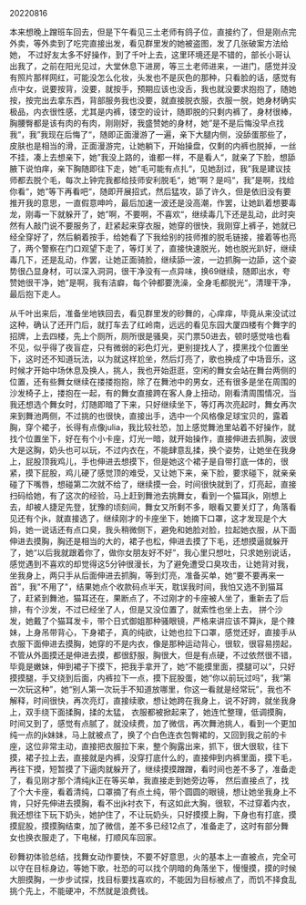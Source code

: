 20220816 

本来想晚上蹭班车回去，但是下午看见三土老师有鸽子位，直接约了，但是刚点完外卖，等外卖到了吃完直接出发，看见群里发的她被盗图，发了几张破案方法给她， 不过好友太多不好操作，到了千叶上去，这里环境还是不错的，部长小哥认出我了，之前在阳光见过，大堂休息下进房，等三土老师进来，一进门，感觉并没有照片那样网红，可能没怎么化妆，头发也不是灰色的那种，只看脸的话，感觉有点中女，说要按背，没要，就按手，预期应该也没舌，我也就没要求抱抱了，随她按，按完出去拿东西，背部服务我也没要，就直接脱衣服，衣服一脱，她身材确实极品，内衣很性感，尤其是内裤，镂空的设计，随即脱的只剩内裤了，身材很棒，胸腰臀都是该有肉的有肉，刚刚好，我盛赞她的身材，她”是不是后悔没早点找我“，我”我现在后悔了“，随即正面漫游了一遍，亲下大腿内侧，没舔蛋那些了，皮肤也是相当的滑，正面漫游完，让她躺下，开始操盘，仅剩的内裤也脱掉，一丝不挂，凑上去想亲下，她”我没上路的，谁都一样，不是看人“，就亲了下脸，想舔腋下说怕痒，亲下胸随即往下走，她”毛可能有点扎“，见她刮过，我”我是建议技师都去脱个毛，每次上钟完我都给技师安利脱毛“，她”啊？是吗“，我”是啊，找给你看“，她”等下再看吧“，随即开展招式，然后猛攻，舔了许久，但是依旧没有要推开我的意思，一直假意呻吟，最后加速一波还是没高潮，作罢，让她趴着想要毒龙，刚毒一下就躲开了，她”啊，不要啊，不喜欢“，继续毒几下还是乱动，此时突然有人敲门说不要服务了，赶紧起来穿衣服，她穿的很快，我刚穿上裤子，她就已经全穿好了，然后躺着按手，给她看了下我给别的技师推的脱毛链接，接着等也亮了，两个警察在门口观望下走了，等灯关了，直接快速脱光，她也脱光趴好，继续毒几下，还是乱动，作罢，让她正面骑脸，继续舔一波，一边抓胸一边舔，这个姿势很凸显身材，可以深入洞洞，很干净没有一点异味，换69继续，随即出水，夸赞她很干净，她”是啊，我有洁癖，每个钟都要洗澡，全身毛都脱光“，清理干净，最后抱下走人。



从千叶出来后，准备坐地铁回去，看见群里发的砂舞的，心痒痒，毕竟从来没试过这种，确认了还开门后，就打车去了红岭南，远远的看见东园大厦四楼有个舞字的招牌，上去四楼，先上个厕所，厕所很是骚臭，买门票50进去，顿时感觉啥也看不见，似乎得了夜盲症，只有微弱的彩色灯光，更别提找人了，摸黑找个位置坐下，这时还不知道玩法，以为就这样尬坐，然后灯亮了，歌也换成了中场音乐，这时候才开始中场休息及换人，挑人，我也开始逛逛，空闲的舞女会站在舞台两侧的位置，还有些舞女继续在搂搂抱抱，除了在舞池中的男女，还有很多是坐在周围的沙发椅子上，搂抱在一起，有的舞女直接跨在客人身上扭动，刚看清周围情况，当我还想选个舞女时，灯随即暗了下来，只好继续坐下，等灯再次亮起时，舞女再次来到舞池两侧，不过挑的也很快，直接出手，选中一个风格像足球宝贝的，露着胸，穿个裙子，长得有点像julia，我比较社恐，加上感觉舞池里站着不好操作，就找个位置坐下，好在有个小卡座，灯光一暗，就开始操作，直接伸进去抓胸，波很大是这胸，奶头也可以玩，不过内衣在，不能肆意乱揉，换个姿势，让她坐在我身上，屁股顶我鸡儿，手也伸进去想摸下，但是她这个裙子是自带打底一体的，很紧，摸下屁股，鸡儿硬了感觉顶的难受，又让她下来，亲下脸，要求碰下，就亲亲碰了下嘴唇，想碰第二次就不给了，继续摸一会，时间很快就到了，灯亮起，直接扫码给她，有了这次的经验，马上赶到舞池去挑舞女，看到一个猫耳jk，刚想上去，却被人捷足先登，犹豫的顷刻间，舞女又所剩不多，眼看又要关灯了，角落看见还有个jk，就直接选了，继续刚才的卡座坐下，她摘下口罩，这才发现是个大妈，她一说话还有点口臭，我头稍微侧下，避免和她脸对脸，拉起她衣服，从下面伸进去摸胸，胸还是相当的大的，裙子也松，伸进去摸了下毛，还想摸逼就躲开了，她“以后我就跟着你了，做你女朋友好不好”，我心里只想吐，只求她别说话，感觉遇到不喜欢的却觉得这5分钟很漫长，为了避免遭受口臭攻击，让她背对我，坐我身上，两只手从后面伸进去抓胸，等到灯亮，准备买单，她“要不要再来一首”，我"不用了"，结果她点个收款码点半天，耽误我时间，我怕又选不到猫耳了，赶紧到舞池，猫耳还在，果断点了，不过刚才的卡座被人坐了，重新去了后排，有个沙发，不过已经坐了人，但是又没位置了，就索性也坐上去， 拼个沙发，她戴了个猫耳发卡，带个日式御姐那种骚眼镜，严格来讲应该不算jk，是个辣妹，上身吊带背心，下身裙子，真的纯欲，让她也拉下口罩，感觉还好，直接手从衣服下面伸进去摸胸，她穿的不是内衣，像是那种运动背心，很软，很容易捞起，不管从外面摸还是伸进去摸，都很舒服，胸很大，但是有点硬，不过依然很不错，毕竟是嫩妹，伸到裙子下摸下，把我手拿开了，她“不能摸里面，摸腿可以”，只好摸摸腿，手又绕到后面，内裤拉下一点，摸下屁股蛋，她“你以前玩过吗”，我“第一次玩这种”，她“别人第一次玩手不知道放哪里，你这一看就是经常玩”，我也不解释，时间很快，再次亮灯，直接续歌，想让她跨在我身上，说不好跨，就坐我身上，双手绕下面揉胸，揉的太猛， 衣服都被掀起来了，她连忙整理，低调摸胸，时间又到了，感觉有点腻了，就没续费，加了微信，再次舞池挑人，看到一个更加纯一点的jk妹妹，马上就被点了，换了个白色连衣包臀裙的，又回到我之前的卡座，这位非常主动，直接把衣服拉下来，整个胸露出来，抓下，很大很软，往下摸，裙子拉上去，直接就是内裤，没穿打底什么的，直接伸到内裤里面，摸下毛，再往下摸，短暂摸了下逼肉就躲开了，继续摸摸蹭蹭，看时间也差不多了，准备走了，看见刚才那个清纯jk正在等买单，我直接走到她旁边等， 然后直接点了，找了个大卡座，看着清纯，口罩摘了有点土纯，带个圆圆的眼镜，想让她坐我身上不肯，只好先伸进去摸胸，看不出jk衬衣下，有这如此大胸，很软，不过穿着内衣，我还想往下玩下奶头，她护住了，不让玩奶头，只好摸摸上胸，下身也有打底，摸摸屁股，摸摸胸结束，加了微信，差不多已经12点了，准备走了，这时有部分舞女也换衣服走了，下电梯，打顺风车回家。

砂舞初体验总结，找舞女动作要快，不要不好意思，火的基本上一直被点，完全可以守在目标身边，等她下歌，社恐的可以找个阴暗的角落坐下，慢慢摸，摸的时候大胆摸胸，一步步试探，找目标要找喜欢的，不能因为目标被点了，而饥不择食乱挑个先上，不能硬冲，不然就是浪费钱。